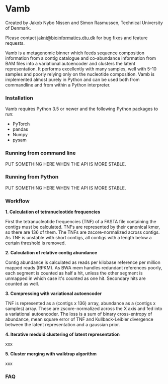 # Vamb
Created by Jakob Nybo Nissen and Simon Rasmussen, Technical University of Denmark.

Please contact jakni@bioinformatics.dtu.dk for bug fixes and feature requests.

Vamb is a metagenomic binner which feeds sequence composition information from a contig catalogue and co-abundance information from BAM files into a variational autoencoder and clusters the latent 
representation. It performs excellently with many samples, well with 5-10 samples and poorly relying only on the nucleotide composition. Vamb is implemented almost purely in Python and can be used both 
from commandline and from within a Python interpreter.

### Installation
Vamb requires Python 3.5 or newer and the following Python packages to run:
- PyTorch
- pandas
- Numpy
- pysam

### Running from command line
PUT SOMETHING HERE WHEN THE API IS MORE STABLE.

### Running from Python
PUT SOMETHING HERE WHEN THE API IS MORE STABLE.

### Workflow
__1. Calculation of tetranucleotide frequencies__

First the tetranucleotide frequencies (TNF) of a FASTA file containing the contigs must be calculated. TNFs are represented by their canonical kmer, so there are 136 of them. The TNFs are 
zscore-normalized across contigs. As TNF is unstable with short contigs, all contigs with a length below a certain threshold is removed.

__2. Calculation of relative contig abundance__

Contig abundance is calculated as reads per kilobase reference per million mapped reads (RPKM). As BWA mem handles redundant references poorly, each segment is counted as half a hit, unless the other 
segment is unmapped in which case it's counted as one hit. Secondary hits are counted as well.

__3. Compressing with variational autoencoder__

TNF is represented as a (contigs x 136) array, abundance as a (contigs x samples) array. These are zscore-normalized across the X axis and fed into a variational autoencoder. The loss is a sum of binary 
cross-entropy of abundance, mean square error of TNF and Kullback-Leibler divergence between the latent representation and a gaussian prior.

__4. Iterative medoid clustering of latent representation__

xxx

__5. Cluster merging with walktrap algorithm__

xxx


### FAQ
